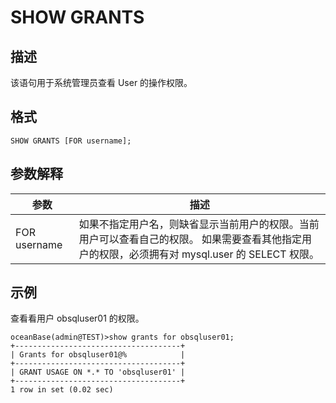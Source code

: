 SHOW GRANTS 
================================



描述 
-----------

该语句用于系统管理员查看 User 的操作权限。

格式 
-----------

    SHOW GRANTS [FOR username];



参数解释 
-------------



|    **参数**    |                                               **描述**                                               |
|--------------|----------------------------------------------------------------------------------------------------|
| FOR username | 如果不指定用户名，则缺省显示当前用户的权限。当前用户可以查看自己的权限。 如果需要查看其他指定用户的权限，必须拥有对 mysql.user 的 SELECT 权限。 |



示例 
-----------

查看看用户 obsqluser01 的权限。

    oceanBase(admin@TEST)>show grants for obsqluser01;
    +-------------------------------------+
    | Grants for obsqluser01@%            |
    +-------------------------------------+
    | GRANT USAGE ON *.* TO 'obsqluser01' |
    +-------------------------------------+
    1 row in set (0.02 sec)







